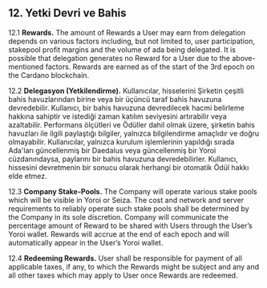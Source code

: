 ## 12. Yetki Devri ve Bahis

12.1 **Rewards.** The amount of Rewards a User may earn from delegation depends on various factors including, but not limited to, user participation, stakepool profit margins and the volume of ada being delegated. It is possible that delegation generates no Reward for a User due to the above-mentioned factors. Rewards are earned as of the start of the 3rd epoch on the Cardano blockchain.

12.2 **Delegasyon (Yetkilendirme).** Kullanıcılar, hisselerini Şirketin çeşitli bahis havuzlarından birine veya bir üçüncü taraf bahis havuzuna devredebilir. Kullanıcı, bir bahis havuzuna devredilecek hacmi belirleme hakkına sahiptir ve istediği zaman katılım seviyesini artırabilir veya azaltabilir. Performans ölçütleri ve Ödüller dahil olmak üzere, şirketin bahis havuzları ile ilgili paylaştığı bilgiler, yalnızca bilgilendirme amaçlıdır ve doğru olmayabilir. Kullanıcılar, yalnızca kurulum işlemlerinin yapıldığı sırada Ada'ları güncellenmiş bir Daedalus veya güncellenmiş bir Yoroi cüzdanındaysa, paylarını bir bahis havuzuna devredebilirler. Kullanıcı, hissesini devretmenin bir sonucu olarak herhangi bir otomatik Ödül hakkı elde etmez.

12.3 **Company Stake-Pools.** The Company will operate various stake pools which will be visible in Yoroi or Seiza. The cost and network and server requirements to reliably operate such stake pools shall be determined by the Company in its sole discretion. Company will communicate the percentage amount of Reward to be shared with Users through the User’s Yoroi wallet. Rewards will accrue at the end of each epoch and will automatically appear in the User’s Yoroi wallet.

12.4 **Redeeming Rewards.** User shall be responsible for payment of all applicable taxes, if any, to which the Rewards might be subject and any and all other taxes which may apply to User once Rewards are redeemed.

